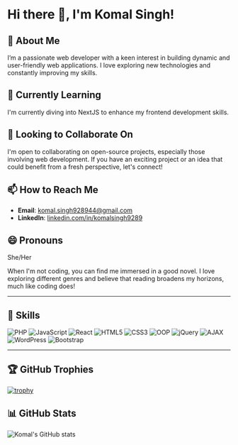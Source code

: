 # Hi there 👋, I'm Komal Singh!

## 👀 About Me
I’m a passionate web developer with a keen interest in building dynamic and user-friendly web applications. I love exploring new technologies and constantly improving my skills.

## 🌱 Currently Learning
I'm currently diving into NextJS to enhance my frontend development skills.


## 💞️ Looking to Collaborate On
I'm open to collaborating on open-source projects, especially those involving web development. If you have an exciting project or an idea that could benefit from a fresh perspective, let's connect!

## 📫 How to Reach Me
- **Email**: [komal.singh928944@gmail.com](mailto:komal.singh928944@gmail.com)
- **LinkedIn**: [linkedin.com/in/komalsingh9289](https://www.linkedin.com/in/komalsingh9289)

## 😄 Pronouns
She/Her

When I'm not coding, you can find me immersed in a good novel. I love exploring different genres and believe that reading broadens my horizons, much like coding does!

---

## 💼 Skills
![PHP](https://img.shields.io/badge/PHP-777BB4?style=for-the-badge&logo=php&logoColor=white)
![JavaScript](https://img.shields.io/badge/JavaScript-323330?style=for-the-badge&logo=javascript&logoColor=F7DF1E)
![React](https://img.shields.io/badge/React-61DAFB?style=for-the-badge&logo=react&logoColor=black)
![HTML5](https://img.shields.io/badge/HTML5-E34F26?style=for-the-badge&logo=html5&logoColor=white)
![CSS3](https://img.shields.io/badge/CSS3-1572B6?style=for-the-badge&logo=css3&logoColor=white)
![OOP](https://img.shields.io/badge/OOP-007396?style=for-the-badge&logo=java&logoColor=white)
![jQuery](https://img.shields.io/badge/jQuery-0769AD?style=for-the-badge&logo=jquery&logoColor=white)
![AJAX](https://img.shields.io/badge/AJAX-00599C?style=for-the-badge&logo=javascript&logoColor=white)
![WordPress](https://img.shields.io/badge/WordPress-21759B?style=for-the-badge&logo=wordpress&logoColor=white)
![Bootstrap](https://img.shields.io/badge/Bootstrap-563D7C?style=for-the-badge&logo=bootstrap&logoColor=white)


-----


## 🏆 GitHub Trophies
[![trophy](https://github-profile-trophy.vercel.app/?username=komalSingh9289&theme=onedark)](https://github.com/ryo-ma/github-profile-trophy)


## 📊 GitHub Stats
![Komal's GitHub stats](https://github-readme-stats.vercel.app/api?username=komalSingh9289&show_icons=true&theme=radical)



